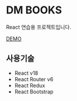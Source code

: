 # DM BOOKS

React 연습용 프로젝트입니다.

[DEMO](https://donghun-k.github.io/bookstore-react-practice/)

## 사용기술
- React v18
- React Router v6
- React Redux
- React Bootstrap
